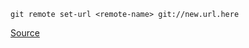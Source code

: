 
`git remote set-url <remote-name> git://new.url.here`

[Source](https://stackoverflow.com/a/16330439)
